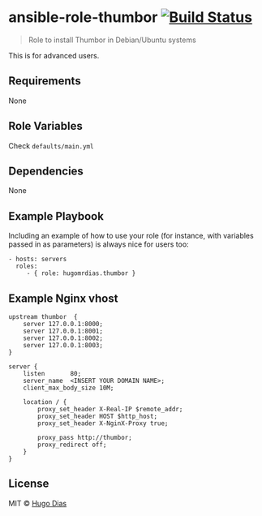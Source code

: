 # ansible-role-thumbor [![Build Status](https://travis-ci.org/hugomrdias/ansible-role-thumbor.svg?branch=master)](https://travis-ci.org/hugomrdias/ansible-role-thumbor)
> Role to install Thumbor in Debian/Ubuntu systems

This is for advanced users.

## Requirements
None   

## Role Variables
Check `defaults/main.yml`

## Dependencies
None

## Example Playbook

Including an example of how to use your role (for instance, with variables passed in as parameters) is always nice for users too:

    - hosts: servers
      roles:
         - { role: hugomrdias.thumbor }

## Example Nginx vhost

```
upstream thumbor  {  
    server 127.0.0.1:8000;
    server 127.0.0.1:8001;
    server 127.0.0.1:8002;
    server 127.0.0.1:8003;
}

server {  
    listen       80;
    server_name  <INSERT YOUR DOMAIN NAME>;
    client_max_body_size 10M;

    location / {
        proxy_set_header X-Real-IP $remote_addr;
        proxy_set_header HOST $http_host;
        proxy_set_header X-NginX-Proxy true;

        proxy_pass http://thumbor;
        proxy_redirect off;
    }
}
```
## License
MIT © [Hugo Dias](http://hugodias.me)
